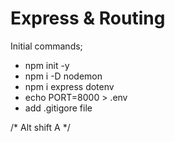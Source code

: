 # Express & Routing

 Initial commands;
* npm init -y
* npm i -D nodemon
* npm i express dotenv
* echo PORT=8000 > .env
* add .gitigore file

/* Alt shift A */